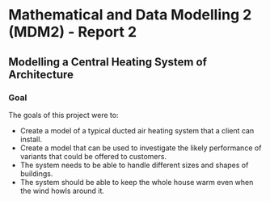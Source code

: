 # Mathematical and Data Modelling 2 (MDM2) - Report 2

## Modelling a Central Heating System of Architecture

### Goal

The goals of this project were to:

- Create a model of a typical ducted air heating system that a client can install.
- Create a model that can be used to investigate the likely performance of variants that could be offered to customers.
- The system needs to be able to handle different sizes and shapes of buildings.
- The system should be able to keep the whole house warm even when the wind howls around it.
